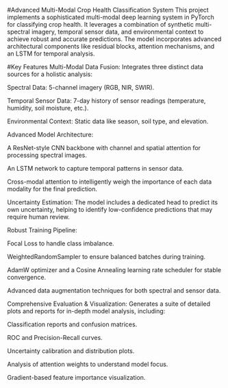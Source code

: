 #Advanced Multi-Modal Crop Health Classification System
This project implements a sophisticated multi-modal deep learning system in PyTorch for classifying crop health. It leverages a combination of synthetic multi-spectral imagery, temporal sensor data, and environmental context to achieve robust and accurate predictions. The model incorporates advanced architectural components like residual blocks, attention mechanisms, and an LSTM for temporal analysis.

#Key Features
Multi-Modal Data Fusion: Integrates three distinct data sources for a holistic analysis:

Spectral Data: 5-channel imagery (RGB, NIR, SWIR).

Temporal Sensor Data: 7-day history of sensor readings (temperature, humidity, soil moisture, etc.).

Environmental Context: Static data like season, soil type, and elevation.

Advanced Model Architecture:

A ResNet-style CNN backbone with channel and spatial attention for processing spectral images.

An LSTM network to capture temporal patterns in sensor data.

Cross-modal attention to intelligently weigh the importance of each data modality for the final prediction.

Uncertainty Estimation: The model includes a dedicated head to predict its own uncertainty, helping to identify low-confidence predictions that may require human review.

Robust Training Pipeline:

Focal Loss to handle class imbalance.

WeightedRandomSampler to ensure balanced batches during training.

AdamW optimizer and a Cosine Annealing learning rate scheduler for stable convergence.

Advanced data augmentation techniques for both spectral and sensor data.

Comprehensive Evaluation & Visualization: Generates a suite of detailed plots and reports for in-depth model analysis, including:

Classification reports and confusion matrices.

ROC and Precision-Recall curves.

Uncertainty calibration and distribution plots.

Analysis of attention weights to understand model focus.

Gradient-based feature importance visualization.
